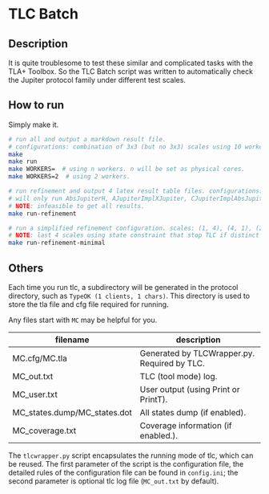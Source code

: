# TLC Batch

## Description
It is quite troublesome to test these similar and complicated tasks with the TLA+ Toolbox.
So the TLC Batch script was written to automatically check the Jupiter protocol family under different test scales.

## How to run
Simply make it.
```bash
# run all and output a markdown result file.
# configurations: combination of 3x3 (but no 3x3) scales using 10 workers with no state constraint.
make
make run
make WORKERS=  # using n workers. n will be set as physical cores.
make WORKERS=2  # using 2 workers.

# run refinement and output 4 latex result table files. configurations: 5x5 with state constraints.
# will only run AbsJupiterH, AJupiterImplXJupiter, CJupiterImplAbsJupiter and XJupiterImplCJupiter.
# NOTE: infeasible to get all results.
make run-refinement

# run a simplified refinement configuration. scales: (1, 4), (4, 1), (2, 4), (3, 3), (4, 2)
# NOTE: last 4 scales using state constraint that stop TLC if distinct states reached a certain value.
make run-refinement-minimal
```

## Others
Each time you run tlc, a subdirectory will be generated in the protocol directory,
such as `TypeOK (1 clients, 1 chars)`. This directory is used to store the tla file and cfg file required for running.

Any files start with `MC` may be helpful for you.

| filename                     | description                                  |
|------------------------------|----------------------------------------------|
| MC.cfg/MC.tla                | Generated by TLCWrapper.py. Required by TLC. |
| MC_out.txt                   | TLC (tool mode) log.                         |
| MC_user.txt                  | User output (using Print or PrintT).         |
| MC_states.dump/MC_states.dot | All states dump (if enabled).                |
| MC_coverage.txt              | Coverage information (if enabled.).          |

The `tlcwrapper.py` script encapsulates the running mode of tlc, which can be reused.
The first parameter of the script is the configuration file, the detailed rules of the configuration file can be found 
in `config.ini`; the second parameter is optional tlc log file (`MC_out.txt` by default).
